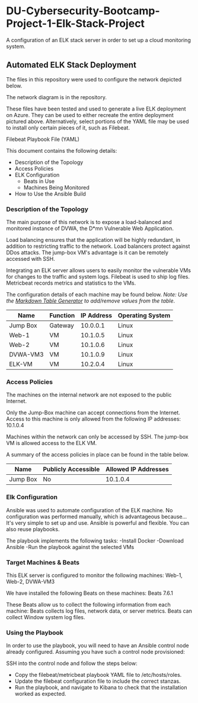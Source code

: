 # DU-Cybersecurity-Bootcamp-Project-1-Elk-Stack-Project
A configuration of an ELK stack server in order to set up a cloud monitoring system.
## Automated ELK Stack Deployment

The files in this repository were used to configure the network depicted below.

The network diagram is in the repository.

These files have been tested and used to generate a live ELK deployment on Azure. They can be used to either recreate the entire deployment pictured above. Alternatively, select portions of the YAML file may be used to install only certain pieces of it, such as Filebeat.

  Filebeat Playbook File (YAML)

This document contains the following details:
- Description of the Topology
- Access Policies
- ELK Configuration
  - Beats in Use
  - Machines Being Monitored
- How to Use the Ansible Build


### Description of the Topology

The main purpose of this network is to expose a load-balanced and monitored instance of DVWA, the D*mn Vulnerable Web Application.

Load balancing ensures that the application will be highly redundant, in addition to restricting traffic to the network.
Load balancers protect against DDos attacks. The jump-box VM's advantage is it can be remotely accessed with SSH.

Integrating an ELK server allows users to easily monitor the vulnerable VMs for changes to the traffic and system logs.
Filebeat is used to ship log files.
Metricbeat records metrics and statistics to the VMs.

The configuration details of each machine may be found below.
_Note: Use the [Markdown Table Generator](http://www.tablesgenerator.com/markdown_tables) to add/remove values from the table_.

| Name     | Function | IP Address | Operating System |
|----------|----------|------------|------------------|
| Jump Box | Gateway  | 10.0.0.1   | Linux            |
| Web-1    | VM       | 10.1.0.5   | Linux            |
| Web-2    | VM       | 10.1.0.6   | Linux            |
| DVWA-VM3 | VM       | 10.1.0.9   | Linux            |
| ELK-VM   | VM       | 10.2.0.4   | Linux            |
### Access Policies

The machines on the internal network are not exposed to the public Internet. 

Only the Jump-Box machine can accept connections from the Internet. Access to this machine is only allowed from the following IP addresses:
10.1.0.4

Machines within the network can only be accessed by SSH.
The jump-box VM is allowed access to the ELK VM.

A summary of the access policies in place can be found in the table below.

| Name     | Publicly Accessible | Allowed IP Addresses |
|----------|---------------------|----------------------|
| Jump Box | No                  | 10.1.0.4             |

### Elk Configuration

Ansible was used to automate configuration of the ELK machine. No configuration was performed manually, which is advantageous because...
It's very simple to set up and use. Ansible is powerful and flexible. You can also reuse playbooks.

The playbook implements the following tasks:
-Install Docker
-Download Ansible
-Run the playbook against the selected VMs

### Target Machines & Beats
This ELK server is configured to monitor the following machines:
Web-1, Web-2, DVWA-VM3

We have installed the following Beats on these machines:
Beats 7.6.1

These Beats allow us to collect the following information from each machine:
Beats collects log files, network data, or server metrics. Beats can collect Window system log files.

### Using the Playbook
In order to use the playbook, you will need to have an Ansible control node already configured. Assuming you have such a control node provisioned: 

SSH into the control node and follow the steps below:
- Copy the filebeat/metricbeat playbook YAML file to /etc/hosts/roles.
- Update the filebeat configuration file to include the correct stanzas.
- Run the playbook, and navigate to Kibana to check that the installation worked as expected.
